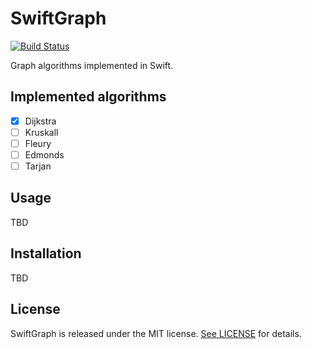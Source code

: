 # SwiftGraph

[![Build Status](https://travis-ci.org/svachmic/SwiftGraph.svg?branch=master)](https://travis-ci.org/svachmic/SwiftGraph)

Graph algorithms implemented in Swift.

## Implemented algorithms

- [x] Dijkstra
- [ ] Kruskall
- [ ] Fleury
- [ ] Edmonds
- [ ] Tarjan

## Usage

TBD

## Installation

TBD

## License

SwiftGraph is released under the MIT license. [See LICENSE](https://github.com/svachmic/SwiftGraph/blob/master/LICENSE) for details.
